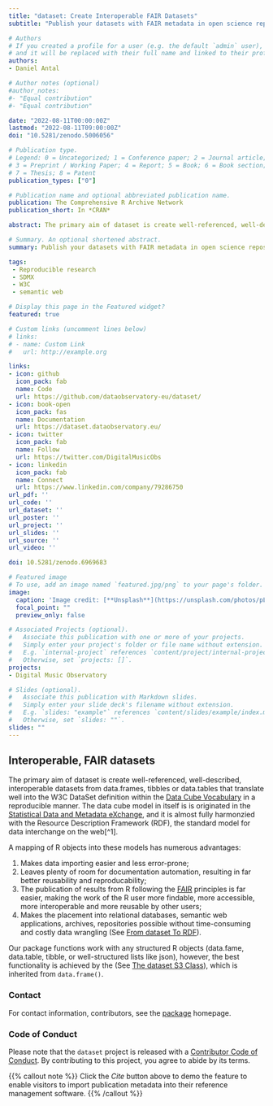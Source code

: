 ```yaml
---
title: "dataset: Create Interoperable FAIR Datasets"
subtitle: "Publish your datasets with FAIR metadata in open science repositories and place them on knowledge graphs"

# Authors
# If you created a profile for a user (e.g. the default `admin` user), write the username (folder name) here 
# and it will be replaced with their full name and linked to their profile.
authors:
- Daniel Antal

# Author notes (optional)
#author_notes:
#- "Equal contribution"
#- "Equal contribution"

date: "2022-08-11T00:00:00Z"
lastmod: "2022-08-11T09:00:00Z"
doi: "10.5281/zenodo.5006056"

# Publication type.
# Legend: 0 = Uncategorized; 1 = Conference paper; 2 = Journal article;
# 3 = Preprint / Working Paper; 4 = Report; 5 = Book; 6 = Book section;
# 7 = Thesis; 8 = Patent
publication_types: ["0"]

# Publication name and optional abbreviated publication name.
publication: The Comprehensive R Archive Network
publication_short: In *CRAN*

abstract: The primary aim of dataset is create well-referenced, well-described, interoperable datasets from data.frames, tibbles or data.tables that translate well into the W3C DataSet definition within the Data Cube Vocabulary in a reproducible manner. The data cube model in itself is is originated in the Statistical Data and Metadata eXchange, and it is almost fully harmonzied with the Resource Description Framework (RDF), the standard model for data interchange on the web.

# Summary. An optional shortened abstract.
summary: Publish your datasets with FAIR metadata in open science repositories and place them on knowledge graphs

tags: 
 - Reproducible research
 - SDMX
 - W3C
 - semantic web

# Display this page in the Featured widget?
featured: true

# Custom links (uncomment lines below)
# links:
# - name: Custom Link
#   url: http://example.org

links:
- icon: github
  icon_pack: fab
  name: Code
  url: https://github.com/dataobservatory-eu/dataset/
- icon: book-open
  icon_pack: fas
  name: Documentation
  url: https://dataset.dataobservatory.eu/
- icon: twitter
  icon_pack: fab
  name: Follow
  url: https://twitter.com/DigitalMusicObs
- icon: linkedin
  icon_pack: fab
  name: Connect
  url: https://www.linkedin.com/company/79286750
url_pdf: ''
url_code: ''
url_dataset: ''
url_poster: ''
url_project: ''
url_slides: ''
url_source: ''
url_video: ''

doi: 10.5281/zenodo.6969683

# Featured image
# To use, add an image named `featured.jpg/png` to your page's folder. 
image:
  caption: 'Image credit: [**Unsplash**](https://unsplash.com/photos/pLCdAaMFLTE)'
  focal_point: ""
  preview_only: false

# Associated Projects (optional).
#   Associate this publication with one or more of your projects.
#   Simply enter your project's folder or file name without extension.
#   E.g. `internal-project` references `content/project/internal-project/index.md`.
#   Otherwise, set `projects: []`.
projects:
- Digital Music Observatory

# Slides (optional).
#   Associate this publication with Markdown slides.
#   Simply enter your slide deck's filename without extension.
#   E.g. `slides: "example"` references `content/slides/example/index.md`.
#   Otherwise, set `slides: ""`.
slides: ""
---
```


## Interoperable, FAIR datasets

The primary aim of dataset is create well-referenced, well-described,
interoperable datasets from data.frames, tibbles or data.tables that
translate well into the W3C DataSet definition within the [Data Cube
Vocabulary](https://www.w3.org/TR/vocab-data-cube/) in a reproducible
manner. The data cube model in itself is is originated in the
[Statistical Data and Metadata eXchange](https://sdmx.org/), and it is
almost fully harmonzied with the Resource Description Framework (RDF),
the standard model for data interchange on the web[^1].

A mapping of R objects into these models has numerous advantages:

1.  Makes data importing easier and less error-prone;
2.  Leaves plenty of room for documentation automation, resulting in far
    better reusability and reproducability;
3.  The publication of results from R following the
    [FAIR](https://www.go-fair.org/fair-principles/) principles is far
    easier, making the work of the R user more findable, more
    accessible, more interoperable and more reusable by other users;
4.  Makes the placement into relational databases, semantic web
    applications, archives, repositories possible without time-consuming
    and costly data wrangling (See [From dataset To
    RDF](https://dataset.dataobservatory.eu/articles/RDF.html)).

Our package functions work with any structured R objects (data.fame,
data.table, tibble, or well-structured lists like json), however, the
best functionality is achieved by the (See [The dataset S3
Class](https://dataset.dataobservatory.eu/articles/dataset.html)), which
is inherited from `data.frame()`.

### Contact

For contact information, contributors, see the
[package](https://dataset.dataobservatory.eu/) homepage.

### Code of Conduct

Please note that the `dataset` project is released with a
[Contributor Code of Conduct](https://www.contributor-covenant.org/version/2/0/code_of_conduct/).
By contributing to this project, you agree to abide by its terms.


{{% callout note %}}
Click the *Cite* button above to demo the feature to enable visitors to import publication metadata into their reference management software.
{{% /callout %}}

